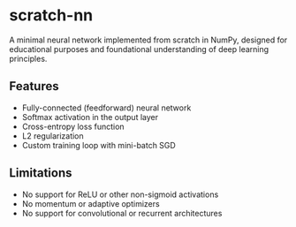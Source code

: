 # scratch-nn

A minimal neural network implemented from scratch in NumPy, designed for educational purposes and foundational understanding of deep learning principles.

## Features

- Fully-connected (feedforward) neural network  
- Softmax activation in the output layer  
- Cross-entropy loss function  
- L2 regularization  
- Custom training loop with mini-batch SGD

## Limitations

- No support for ReLU or other non-sigmoid activations  
- No momentum or adaptive optimizers  
- No support for convolutional or recurrent architectures
